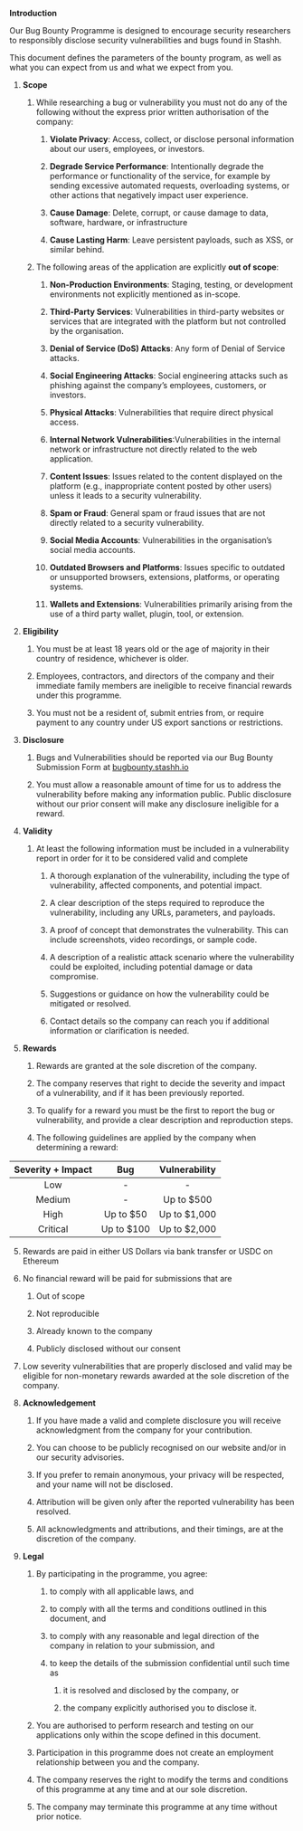 **Introduction**

Our Bug Bounty Programme is designed to encourage security researchers to responsibly disclose security vulnerabilities and bugs found in Stashh.

This document defines the parameters of the bounty program, as well as what you can expect from us and what we expect from you.

1. **Scope**

   1. While researching a bug or vulnerability you must not do any of the following without the express prior written authorisation of the company:

      1. **Violate Privacy**: Access, collect, or disclose personal information about our users, employees, or investors.

      2. **Degrade Service Performance**:  Intentionally degrade the performance or functionality of the service, for example by sending excessive automated requests, overloading systems, or other actions that negatively impact user experience.

      3. **Cause Damage**: Delete, corrupt, or cause damage to data, software, hardware, or infrastructure

      4. **Cause Lasting Harm**: Leave persistent payloads, such as XSS, or similar behind. 

   2. The following areas of the application are explicitly **out of scope**:

      1. **Non-Production Environments**: Staging, testing, or development environments not explicitly mentioned as in-scope.

      2. **Third-Party Services**: Vulnerabilities in third-party websites or services that are integrated with the platform but not controlled by the organisation.

      3. **Denial of Service (DoS) Attacks**: Any form of Denial of Service attacks.

      4. **Social Engineering Attacks**: Social engineering attacks such as phishing against the company’s employees, customers, or investors.

      5. **Physical Attacks**: Vulnerabilities that require direct physical access.

      6. **Internal Network Vulnerabilities**:Vulnerabilities in the internal network or infrastructure not directly related to the web application.

      7. **Content Issues**: Issues related to the content displayed on the platform (e.g., inappropriate content posted by other users) unless it leads to a security vulnerability.

      8. **Spam or Fraud**: General spam or fraud issues that are not directly related to a security vulnerability.

      9. **Social Media Accounts**: Vulnerabilities in the organisation’s social media accounts.

      10. **Outdated Browsers and Platforms**: Issues specific to outdated or unsupported browsers, extensions, platforms, or operating systems.

      11. **Wallets and Extensions**: Vulnerabilities primarily arising from the use of a third party wallet, plugin, tool, or extension.

2. **Eligibility**

   1. You must be at least 18 years old or the age of majority in their country of residence, whichever is older.

   2. Employees, contractors, and directors of the company and their immediate family members are ineligible to receive financial rewards under this programme.

   3. You must not be a resident of, submit entries from, or require payment to any country under US export sanctions or restrictions.

3. **Disclosure**

   1. Bugs and Vulnerabilities should be reported via our Bug Bounty Submission Form at [bugbounty.stashh.io](http://bugbounty.stashh.io)

   2. You must allow a reasonable amount of time for us to address the vulnerability before making any information public. Public disclosure without our prior consent will make any disclosure ineligible for a reward.

4. **Validity**

   1. At least the following information must be included in a vulnerability report in order for it to be considered valid and complete

      1. A thorough explanation of the vulnerability, including the type of vulnerability, affected components, and potential impact.

      2. A clear description of the steps required to reproduce the vulnerability, including any URLs, parameters, and payloads.

      3. A proof of concept that demonstrates the vulnerability. This can include screenshots, video recordings, or sample code.

      4. A description of a realistic attack scenario where the vulnerability could be exploited, including potential damage or data compromise.

      5. Suggestions or guidance on how the vulnerability could be mitigated or resolved.

      6. Contact details so the company can reach you if additional information or clarification is needed.

5. **Rewards**

   1. Rewards are granted at the sole discretion of the company.

   2. The company reserves that right to decide the severity and impact of a vulnerability, and if it has been previously reported.

   3. To qualify for a reward you must be the first to report the bug or vulnerability, and provide a clear description and reproduction steps.

   4. The following guidelines are applied by the company when determining a reward:

| Severity \+ Impact | Bug | Vulnerability |
| :---: | :---: | :---: |
| Low | \- | \- |
| Medium | \- | Up to $500 |
| High | Up to $50 | Up to $1,000 |
| Critical | Up to $100 | Up to $2,000 |

   5. Rewards are paid in either US Dollars via bank transfer or USDC on Ethereum

   6. No financial reward will be paid for submissions that are

      1. Out of scope

      2. Not reproducible

      3. Already known to the company

      4. Publicly disclosed without our consent

   7. Low severity vulnerabilities that are properly disclosed and valid may be eligible for non-monetary rewards awarded at the sole discretion of the company.

6. **Acknowledgement**

   1. If you have made a valid and complete disclosure you will receive acknowledgment from the company for your contribution.

   2. You can choose to be publicly recognised on our website and/or in our security advisories.

   3. If you prefer to remain anonymous, your privacy will be respected, and your name will not be disclosed.

   4. Attribution will be given only after the reported vulnerability has been resolved.

   5. All acknowledgments and attributions, and their timings, are at the discretion of the company.

7. **Legal**

   1. By participating in the programme, you agree:

      1. to comply with all applicable laws, and

      2. to comply with all the terms and conditions outlined in this document, and

      3. to comply with any reasonable and legal direction of the company in relation to your submission, and

      4. to keep the details of the submission confidential until such time as

         1. it is resolved and disclosed by the company, or

         2. the company explicitly authorised you to disclose it.

   2. You are authorised to perform research and testing on our applications only within the scope defined in this document.

   3. Participation in this programme does not create an employment relationship between you and the company.

   4. The company reserves the right to modify the terms and conditions of this programme at any time and at our sole discretion.

   5. The company may terminate this programme at any time without prior notice.
